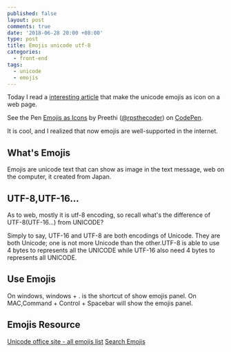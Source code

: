 ```yaml
---
published: false
layout: post
comments: true
date: '2018-06-28 20:00 +08:00'
type: post
title: Emojis unicode utf-8
categories:
  - front-end
tags:
  - unicode
  - emojis
---
```

Today I read a [interesting article](https://preethisam.com/2018/06/25/how-to-use-emojis-as-icons/) that make the unicode emojis as icon on a web page.

<p data-height="265" data-theme-id="0" data-slug-hash="rKrMrj" data-default-tab="css,result" data-user="rpsthecoder" data-embed-version="2" data-pen-title="Emojis as Icons" class="codepen">See the Pen <a href="https://codepen.io/rpsthecoder/pen/rKrMrj/">Emojis as Icons</a> by Preethi (<a href="https://codepen.io/rpsthecoder">@rpsthecoder</a>) on <a href="https://codepen.io">CodePen</a>.</p>
<script async src="https://static.codepen.io/assets/embed/ei.js"></script>

It is cool, and I realized that now emojis are well-supported in the internet.

## What's Emojis
Emojis are unicode text that can show as image in the text message, web on the computer, it created from Japan.

## UTF-8,UTF-16...
As to web, mostly it is utf-8 encoding, so recall what's the difference of UTF-8(UTF-16...) from UNICODE?

Simply to say,  UTF-16 and UTF-8 are both encodings of Unicode. They are both Unicode; one is not more Unicode than the other.UTF-8 is able to use 4 bytes to represents all the UNICODE while UTF-16 also need 4 bytes to represents all UNICODE.

## Use Emojis
On windows, windows + . is the shortcut of show emojis panel.
On MAC,Command + Control + Spacebar will show the emojis panel.

## Emojis Resource
[Unicode office site - all emojis list](http://unicode.org/emoji/charts/full-emoji-list.html)
[Search Emojis](https://emojipedia.org/)





